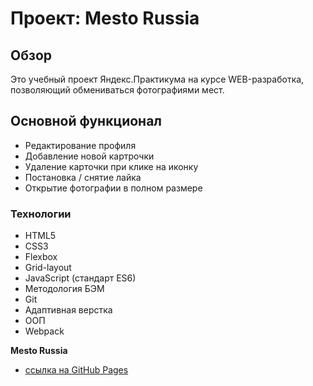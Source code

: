 # Проект: Mesto Russia

## Обзор

  Это учебный проект Яндекс.Практикума на курсе WEB-разработка, позволяющий обмениваться фотографиями мест.


## Основной функционал

+ Редактирование профиля
+ Добавление новой картрочки
+ Удаление карточки при клике на иконку
+ Постановка / снятие лайка
+ Открытие фотографии в полном размере

### Технологии
+ HTML5
+ CSS3
+ Flexbox
+ Grid-layout
+ JavaScript (стандарт ES6)
+ Методология БЭМ
+ Git
+ Адаптивная верстка
+ ООП
+ Webpack


**Mesto Russia**

* [ссылка на GitHub Pages](https://KarpovYuri.github.io/mesto/index.html)
